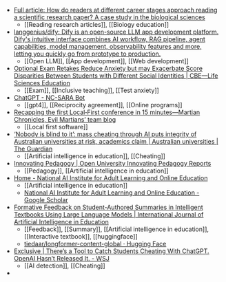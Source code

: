 - [Full article: How do readers at different career stages approach reading a scientific research paper? A case study in the biological sciences](https://www.tandfonline.com/doi/full/10.1080/21548455.2022.2078010)
	- [[Reading research articles]], [[Biology education]]
- [langgenius/dify: Dify is an open-source LLM app development platform. Dify's intuitive interface combines AI workflow, RAG pipeline, agent capabilities, model management, observability features and more, letting you quickly go from prototype to production.](https://github.com/langgenius/dify)
	- [[Open LLM]], [[App development]], [[Web development]]
- [Optional Exam Retakes Reduce Anxiety but may Exacerbate Score Disparities Between Students with Different Social Identities | CBE—Life Sciences Education](https://www.lifescied.org/doi/10.1187/cbe.21-11-0320)
	- [[Exam]], [[Inclusive teaching]], [[Test anxiety]]
- [ChatGPT - NC-SARA Bot](https://chatgpt.com/g/g-ky5V3mVhj-nc-sara-bot)
	- [[gpt4]], [[Reciprocity agreement]], [[Online programs]]
- [Recapping the first Local‑First conference in 15 minutes—Martian Chronicles, Evil Martians’ team blog](https://evilmartians.com/chronicles/recapping-the-first-local-first-conference-in-15-minutes)
	- [[Local first software]]
- [‘Nobody is blind to it’: mass cheating through AI puts integrity of Australian universities at risk, academics claim | Australian universities | The Guardian](https://www.theguardian.com/australia-news/article/2024/jul/31/universities-australia-cheating-issues-ai-chatgpt)
	- [[Artificial intelligence in education]], [[Cheating]]
- [Innovating Pedagogy | Open University Innovating Pedagogy Reports](https://www.open.ac.uk/blogs/innovating/)
	- [[Pedagogy]], [[Artificial intelligence in education]]
- [Home - National AI Institute for Adult Learning and Online Education](https://aialoe.org/)
	- [[Artificial intelligence in education]]
	- [‪National AI Institute for Adult Learning and Online Education‬ - ‪Google Scholar‬](https://scholar.google.com/citations?hl=en&user=PuX0enkAAAAJ&pagesize=80&scilu=&scisig=AM0yFCkAAAAAZb09qiB4vfpQ4XPWX91yFC-65X4&gmla=AH70aAVtI0fF9GP2BcZu5CjJPZgccT_h3rqj_Da6Wb_lHKFAV5b31iwHwMPisjrHpqiDJ1djYnyyN6P5alu4UVXMJ4-I5jpFoFe9hP0&sciund=1673785795168054860)
- [Formative Feedback on Student-Authored Summaries in Intelligent Textbooks Using Large Language Models | International Journal of Artificial Intelligence in Education](https://link.springer.com/article/10.1007/s40593-024-00395-0)
	- [[Feedback]], [[Summary]], [[Artificial intelligence in education]], [[Interactive textbook]], [[huggingface]]
	- [tiedaar/longformer-content-global · Hugging Face](https://huggingface.co/tiedaar/longformer-content-global)
- [Exclusive | There’s a Tool to Catch Students Cheating With ChatGPT. OpenAI Hasn’t Released It. - WSJ](https://www.wsj.com/tech/ai/openai-tool-chatgpt-cheating-writing-135b755a?st=ejj4hy2haouysas)
	- [[AI detection]], [[Cheating]]
-